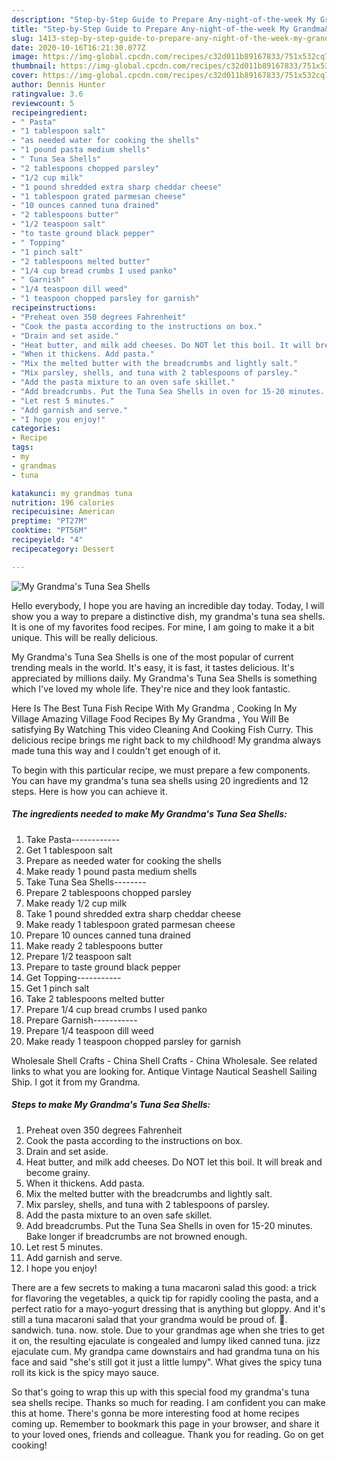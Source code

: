 ```yaml
---
description: "Step-by-Step Guide to Prepare Any-night-of-the-week My Grandma&amp;#39;s Tuna Sea Shells"
title: "Step-by-Step Guide to Prepare Any-night-of-the-week My Grandma&amp;#39;s Tuna Sea Shells"
slug: 1413-step-by-step-guide-to-prepare-any-night-of-the-week-my-grandma-and-39-s-tuna-sea-shells
date: 2020-10-16T16:21:30.077Z
image: https://img-global.cpcdn.com/recipes/c32d011b89167833/751x532cq70/my-grandmas-tuna-sea-shells-recipe-main-photo.jpg
thumbnail: https://img-global.cpcdn.com/recipes/c32d011b89167833/751x532cq70/my-grandmas-tuna-sea-shells-recipe-main-photo.jpg
cover: https://img-global.cpcdn.com/recipes/c32d011b89167833/751x532cq70/my-grandmas-tuna-sea-shells-recipe-main-photo.jpg
author: Dennis Hunter
ratingvalue: 3.6
reviewcount: 5
recipeingredient:
- " Pasta"
- "1 tablespoon salt"
- "as needed water for cooking the shells"
- "1 pound pasta medium shells"
- " Tuna Sea Shells"
- "2 tablespoons chopped parsley"
- "1/2 cup milk"
- "1 pound shredded extra sharp cheddar cheese"
- "1 tablespoon grated parmesan cheese"
- "10 ounces canned tuna drained"
- "2 tablespoons butter"
- "1/2 teaspoon salt"
- "to taste ground black pepper"
- " Topping"
- "1 pinch salt"
- "2 tablespoons melted butter"
- "1/4 cup bread crumbs I used panko"
- " Garnish"
- "1/4 teaspoon dill weed"
- "1 teaspoon chopped parsley for garnish"
recipeinstructions:
- "Preheat oven 350 degrees Fahrenheit"
- "Cook the pasta according to the instructions on box."
- "Drain and set aside."
- "Heat butter, and milk add cheeses. Do NOT let this boil. It will break and become grainy."
- "When it thickens. Add pasta."
- "Mix the melted butter with the breadcrumbs and lightly salt."
- "Mix parsley, shells, and tuna with 2 tablespoons of parsley."
- "Add the pasta mixture to an oven safe skillet."
- "Add breadcrumbs. Put the Tuna Sea Shells in oven for 15-20 minutes. Bake longer if breadcrumbs are not browned enough."
- "Let rest 5 minutes."
- "Add garnish and serve."
- "I hope you enjoy!"
categories:
- Recipe
tags:
- my
- grandmas
- tuna

katakunci: my grandmas tuna 
nutrition: 196 calories
recipecuisine: American
preptime: "PT27M"
cooktime: "PT56M"
recipeyield: "4"
recipecategory: Dessert

---
```



![My Grandma&#39;s Tuna Sea Shells](https://img-global.cpcdn.com/recipes/c32d011b89167833/751x532cq70/my-grandmas-tuna-sea-shells-recipe-main-photo.jpg)

Hello everybody, I hope you are having an incredible day today. Today, I will show you a way to prepare a distinctive dish, my grandma&#39;s tuna sea shells. It is one of my favorites food recipes. For mine, I am going to make it a bit unique. This will be really delicious.

My Grandma&#39;s Tuna Sea Shells is one of the most popular of current trending meals in the world. It's easy, it is fast, it tastes delicious. It's appreciated by millions daily. My Grandma&#39;s Tuna Sea Shells is something which I've loved my whole life. They're nice and they look fantastic.

Here Is The Best Tuna Fish Recipe With My Grandma , Cooking In My Village Amazing Village Food Recipes By My Grandma , You Will Be satisfying By Watching This video Cleaning And Cooking Fish Curry. This delicious recipe brings me right back to my childhood! My grandma always made tuna this way and I couldn&#39;t get enough of it.


To begin with this particular recipe, we must prepare a few components. You can have my grandma&#39;s tuna sea shells using 20 ingredients and 12 steps. Here is how you can achieve it.

<!--inarticleads1-->

##### The ingredients needed to make My Grandma&#39;s Tuna Sea Shells:

1. Take  Pasta------------
1. Get 1 tablespoon salt
1. Prepare as needed water for cooking the shells
1. Make ready 1 pound pasta medium shells
1. Take  Tuna Sea Shells--------
1. Prepare 2 tablespoons chopped parsley
1. Make ready 1/2 cup milk
1. Take 1 pound shredded extra sharp cheddar cheese
1. Make ready 1 tablespoon grated parmesan cheese
1. Prepare 10 ounces canned tuna drained
1. Make ready 2 tablespoons butter
1. Prepare 1/2 teaspoon salt
1. Prepare to taste ground black pepper
1. Get  Topping-----------
1. Get 1 pinch salt
1. Take 2 tablespoons melted butter
1. Prepare 1/4 cup bread crumbs I used panko
1. Prepare  Garnish-----------
1. Prepare 1/4 teaspoon dill weed
1. Make ready 1 teaspoon chopped parsley for garnish


Wholesale Shell Crafts - China Shell Crafts - China Wholesale. See related links to what you are looking for. Antique Vintage Nautical Seashell Sailing Ship. I got it from my Grandma. 

<!--inarticleads2-->

##### Steps to make My Grandma&#39;s Tuna Sea Shells:

1. Preheat oven 350 degrees Fahrenheit
1. Cook the pasta according to the instructions on box.
1. Drain and set aside.
1. Heat butter, and milk add cheeses. Do NOT let this boil. It will break and become grainy.
1. When it thickens. Add pasta.
1. Mix the melted butter with the breadcrumbs and lightly salt.
1. Mix parsley, shells, and tuna with 2 tablespoons of parsley.
1. Add the pasta mixture to an oven safe skillet.
1. Add breadcrumbs. Put the Tuna Sea Shells in oven for 15-20 minutes. Bake longer if breadcrumbs are not browned enough.
1. Let rest 5 minutes.
1. Add garnish and serve.
1. I hope you enjoy!


There are a few secrets to making a tuna macaroni salad this good: a trick for flavoring the vegetables, a quick tip for rapidly cooling the pasta, and a perfect ratio for a mayo-yogurt dressing that is anything but gloppy. And it&#39;s still a tuna macaroni salad that your grandma would be proud of. 🤖. sandwich. tuna. now. stole. Due to your grandmas age when she tries to get it on, the resulting ejaculate is congealed and lumpy liked canned tuna. jizz ejaculate cum. My grandpa came downstairs and had grandma tuna on his face and said &#34;she&#39;s still got it just a little lumpy&#34;. What gives the spicy tuna roll its kick is the spicy mayo sauce. 

So that's going to wrap this up with this special food my grandma&#39;s tuna sea shells recipe. Thanks so much for reading. I am confident you can make this at home. There's gonna be more interesting food at home recipes coming up. Remember to bookmark this page in your browser, and share it to your loved ones, friends and colleague. Thank you for reading. Go on get cooking!
